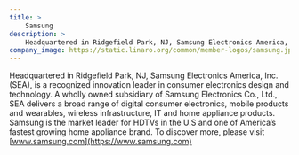 ```yaml
---
title: >
    Samsung
description: >
    Headquartered in Ridgefield Park, NJ, Samsung Electronics America, Inc. (SEA), is a recognized innovation leader in consumer electronics design and technology.
company_image: https://static.linaro.org/common/member-logos/samsung.jpg
---
```

Headquartered in Ridgefield Park, NJ, Samsung Electronics America, Inc. (SEA), is a recognized innovation leader in consumer electronics design and technology. A wholly owned subsidiary of Samsung Electronics Co., Ltd., SEA delivers a broad range of digital consumer electronics, mobile products and wearables, wireless infrastructure, IT and home appliance products. Samsung is the market leader for HDTVs in the U.S and one of America’s fastest growing home appliance brand. To discover more, please visit [www.samsung.com](https://www.samsung.com)
